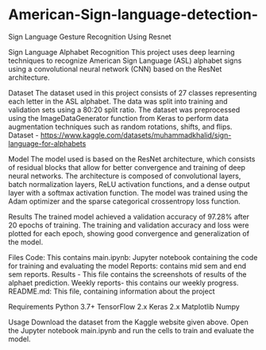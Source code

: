 # American-Sign-language-detection-
Sign Language Gesture Recognition Using Resnet

Sign Language Alphabet Recognition
This project uses deep learning techniques to recognize American Sign Language (ASL) alphabet signs using a convolutional neural network (CNN) based on the ResNet architecture.

Dataset
The dataset used in this project consists of 27 classes representing each letter in the ASL alphabet. The data was split into training and validation sets using a 80:20 split ratio. The dataset was preprocessed using the ImageDataGenerator function from Keras to perform data augmentation techniques such as random rotations, shifts, and flips. 
Dataset - https://www.kaggle.com/datasets/muhammadkhalid/sign-language-for-alphabets

Model
The model used is based on the ResNet architecture, which consists of residual blocks that allow for better convergence and training of deep neural networks. The architecture is composed of convolutional layers, batch normalization layers, ReLU activation functions, and a dense output layer with a softmax activation function. The model was trained using the Adam optimizer and the sparse categorical crossentropy loss function.

Results
The trained model achieved a validation accuracy of 97.28% after 20 epochs of training. The training and validation accuracy and loss were plotted for each epoch, showing good convergence and generalization of the model.

Files
Code: This contains main.ipynb: Jupyter notebook containing the code for training and evaluating the model
Reports: contains mid sem and end sem reports.
Results - This file contains the screenshots of results of the alphaet prediction. 
Weekly reports- this contains our weekly progress. 
README.md: This file, containing information about the project

Requirements
Python 3.7+
TensorFlow 2.x
Keras 2.x
Matplotlib
Numpy

Usage
Download the dataset from the Kaggle website given above. 
Open the Jupyter notebook main.ipynb and run the cells to train and evaluate the model.

